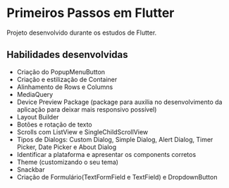 # Primeiros Passos em Flutter

Projeto desenvolvido durante os estudos de Flutter.

## Habilidades desenvolvidas

-  Criação do PopupMenuButton
-  Criação e estilização de Container
-  Alinhamento de Rows e Columns
-  MediaQuery
-  Device Preview Package (package para auxilia no desenvolvimento da aplicação para deixar mais responsivo possível)
-  Layout Builder
-  Botões e rotação de texto
-  Scrolls com ListView e SingleChildScrollView
-  Tipos de Dialogs: Custom Dialog, Simple Dialog, Alert Dialog, Timer Picker, Date Picker e About Dialog
-  Identificar a plataforma e apresentar os components corretos
-  Theme (customizando o seu tema)
-  Snackbar
-  Criação de Formulário(TextFormField e TextField) e DropdownButton
